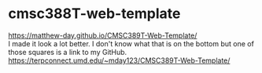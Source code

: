 # cmsc388T-web-template
https://matthew-day.github.io/CMSC389T-Web-Template/  
I made it look a lot better. I don't know what that is on the bottom but one of those squares is a link to my GitHub.  
https://terpconnect.umd.edu/~mday123/CMSC389T-Web-Template/
